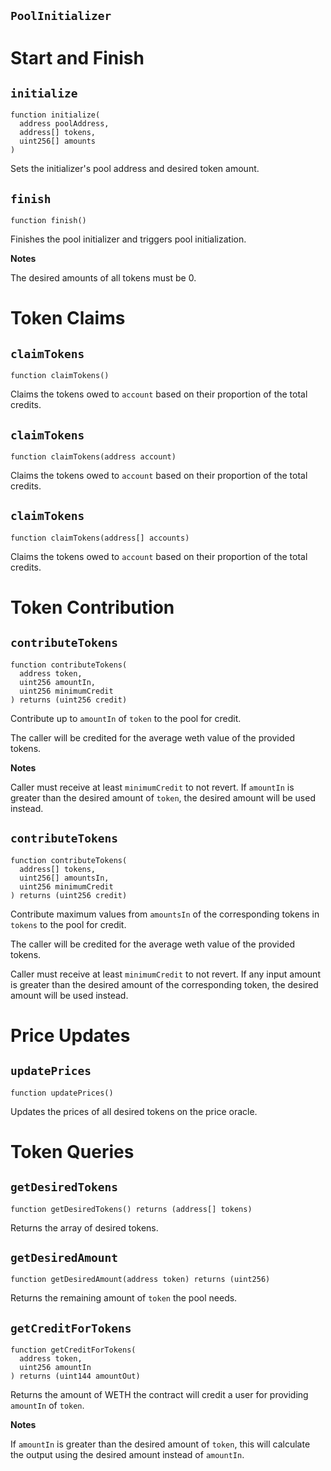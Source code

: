## `PoolInitializer`

# Start and Finish

## `initialize` 

```
function initialize(
  address poolAddress,
  address[] tokens,
  uint256[] amounts
)
```

Sets the initializer's pool address and desired token amount.

## `finish` 

```
function finish()
```

Finishes the pool initializer and triggers pool initialization.

**Notes**

The desired amounts of all tokens must be 0.

# Token Claims

## `claimTokens` 

```
function claimTokens()
```

Claims the tokens owed to `account` based on their proportion of the total credits.

## `claimTokens` 

```
function claimTokens(address account)
```

Claims the tokens owed to `account` based on their proportion
of the total credits.

## `claimTokens` 

```
function claimTokens(address[] accounts)
```



Claims the tokens owed to `account` based on their proportion
of the total credits.

# Token Contribution

## `contributeTokens` 

```
function contributeTokens(
  address token,
  uint256 amountIn,
  uint256 minimumCredit
) returns (uint256 credit)
```

Contribute up to `amountIn` of `token` to the pool for credit.

The caller will be credited for the average weth value of the provided
tokens.

**Notes**

Caller must receive at least `minimumCredit` to not revert.
If `amountIn` is greater than the desired amount of `token`, the
desired amount will be used instead. 

## `contributeTokens` 

```
function contributeTokens(
  address[] tokens,
  uint256[] amountsIn,
  uint256 minimumCredit
) returns (uint256 credit)
```

Contribute maximum values from `amountsIn` of the corresponding
tokens in `tokens` to the pool for credit.

The caller will be credited for the average weth value of the provided
tokens.

Caller must receive at least `minimumCredit` to not revert.
If any input amount is greater than the desired amount of the corresponding
token, the desired amount will be used instead.

# Price Updates

## `updatePrices` 

```
function updatePrices()
```

Updates the prices of all desired tokens on the price oracle.

# Token Queries

## `getDesiredTokens` 

```
function getDesiredTokens() returns (address[] tokens)
```

Returns the array of desired tokens.


## `getDesiredAmount` 

```
function getDesiredAmount(address token) returns (uint256)
```

Returns the remaining amount of `token` the pool needs.


## `getCreditForTokens` 

```
function getCreditForTokens(
  address token,
  uint256 amountIn
) returns (uint144 amountOut)
```

Returns the amount of WETH the contract will credit a user for providing `amountIn` of `token`.

**Notes**

If `amountIn` is greater than the desired amount of `token`, this will calculate the output using the desired amount instead of `amountIn`.

